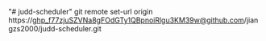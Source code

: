 "# judd-scheduler" 
git remote set-url origin https://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@github.com/jiangzs2000/judd-scheduler.git